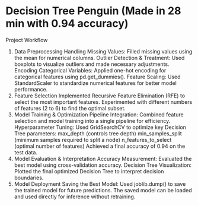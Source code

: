 # Decision Tree Penguin (Made in 28 min with 0.94 accuracy)
Project Workflow
1. Data Preprocessing
Handling Missing Values: Filled missing values using the mean for numerical columns.
Outlier Detection & Treatment: Used boxplots to visualize outliers and made necessary adjustments.
Encoding Categorical Variables: Applied one-hot encoding for categorical features using pd.get_dummies().
Feature Scaling: Used StandardScaler to standardize numerical features for better model performance.
2. Feature Selection
Implemented Recursive Feature Elimination (RFE) to select the most important features.
Experimented with different numbers of features (2 to 6) to find the optimal subset.
3. Model Training & Optimization
Pipeline Integration: Combined feature selection and model training into a single pipeline for efficiency.
Hyperparameter Tuning: Used GridSearchCV to optimize key Decision Tree parameters:
max_depth (controls tree depth)
min_samples_split (minimum samples required to split a node)
n_features_to_select (optimal number of features)
Achieved a final accuracy of 0.94 on the test data.
4. Model Evaluation & Interpretation
Accuracy Measurement: Evaluated the best model using cross-validation accuracy.
Decision Tree Visualization: Plotted the final optimized Decision Tree to interpret decision boundaries.
5. Model Deployment
Saving the Best Model: Used joblib.dump() to save the trained model for future predictions.
The saved model can be loaded and used directly for inference without retraining.
